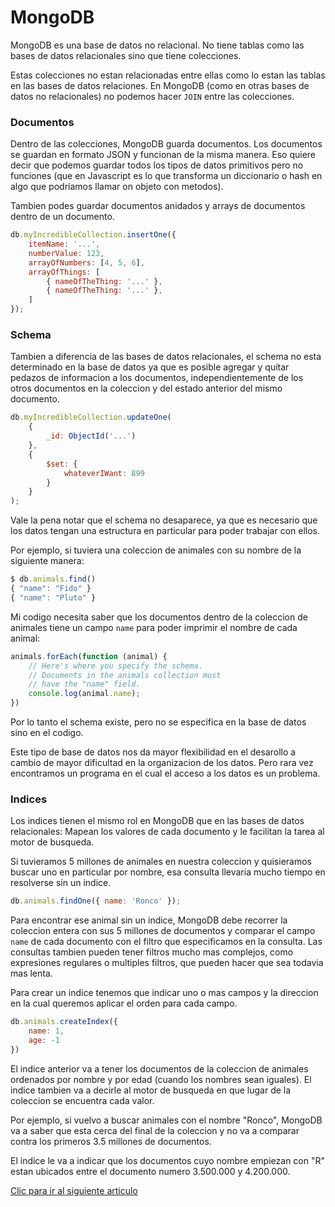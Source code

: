 # MongoDB

MongoDB es una base de datos no relacional. No tiene tablas como las bases de datos relacionales sino que tiene colecciones.

Estas colecciones no estan relacionadas entre ellas como lo estan las tablas en las bases de datos relaciones. En MongoDB (como en otras bases de datos no relacionales) no podemos hacer `JOIN` entre las colecciones.

### Documentos

Dentro de las colecciones, MongoDB guarda documentos. Los documentos se guardan en formato JSON y funcionan de la misma manera. Eso quiere decir que podemos guardar todos los tipos de datos primitivos pero no funciones (que en Javascript es lo que transforma un diccionario o hash en algo que podriamos llamar on objeto con metodos).

Tambien podes guardar documentos anidados y arrays de documentos dentro de un documento.

```javascript
db.myIncredibleCollection.insertOne({
	itemName: '...',
	numberValue: 123,
	arrayOfNumbers: [4, 5, 6],
	arrayOfThings: [
		{ nameOfTheThing: '...' },
		{ nameOfTheThing: '...' },
	]
});
```

### Schema

Tambien a diferencia de las bases de datos relacionales, el schema no esta determinado en la base de datos ya que es posible agregar y quitar pedazos de informacion a los documentos, independientemente de los otros documentos en la coleccion y del estado anterior del mismo documento.

```javascript
db.myIncredibleCollection.updateOne(
	{ 
		_id: ObjectId('...') 
	},
	{
		$set: {
			whateverIWant: 899
		}
	}
);
```

Vale la pena notar que el schema no desaparece, ya que es necesario que los datos tengan una estructura en particular para poder trabajar con ellos.

Por ejemplo, si tuviera una coleccion de animales con su nombre de la siguiente manera:

```javascript
$ db.animals.find()
{ "name": "Fido" }
{ "name": "Pluto" }
```

Mi codigo necesita saber que los documentos dentro de la coleccion de animales tiene un campo `name` para poder imprimir el nombre de cada animal:

```javascript
animals.forEach(function (animal) {
	// Here's where you specify the schema.
	// Documents in the animals collection must
	// have the "name" field.
	console.log(animal.name);
})
```

Por lo tanto el schema existe, pero no se especifica en la base de datos sino en el codigo.

Este tipo de base de datos nos da mayor flexibilidad en el desarollo a cambio de mayor dificultad en la organizacion de los datos. Pero rara vez encontramos un programa en el cual el acceso a los datos es un problema.

### Indices

Los indices tienen el mismo rol en MongoDB que en las bases de datos relacionales: Mapean los valores de cada documento y le facilitan la tarea al motor de busqueda.

Si tuvieramos 5 millones de animales en nuestra coleccion y quisieramos buscar uno en particular por nombre, esa consulta llevaria mucho tiempo en resolverse sin un indice.

```javascript
db.animals.findOne({ name: 'Ronco' });
```

Para encontrar ese animal sin un indice, MongoDB debe recorrer la coleccion entera con sus 5 millones de documentos y comparar el campo `name` de cada documento con el filtro que especificamos en la consulta. Las consultas tambien pueden tener filtros mucho mas complejos, como expresiones regulares o multiples filtros, que pueden hacer que sea todavia mas lenta.

Para crear un indice tenemos que indicar uno o mas campos y la direccion en la cual queremos aplicar el orden para cada campo.

```javascript
db.animals.createIndex({
	name: 1,
	age: -1
})
```

El indice anterior va a tener los documentos de la coleccion de animales ordenados por nombre y por edad (cuando los nombres sean iguales). El indice tambien va a decirle al motor de busqueda en que lugar de la coleccion se encuentra cada valor.

Por ejemplo, si vuelvo a buscar animales con el nombre "Ronco", MongoDB va a saber que esta cerca del final de la coleccion y no va a comparar contra los primeros 3.5 millones de documentos.

El indice le va a indicar que los documentos cuyo nombre empiezan con "R" estan ubicados entre el documento numero 3.500.000 y 4.200.000.

[Clic para ir al siguiente articulo](/mongo/nodejs.md)